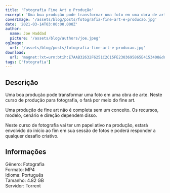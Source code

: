 ```yaml
---
title: 'Fotografia Fine Art e Produção'
excerpt: 'Uma boa produção pode transformar uma foto em uma obra de arte. Neste curso de produção para fotografia, o fará por meio do fine art.  Uma produção de fine art não é completa sem um conceito. Os recursos, modelo, cenário e direção dependem disso.   Neste curso de fotografia vai t'
coverImage: '/assets/blog/posts/fotografia-fine-art-e-producao.jpg'
date: '2021-03-14T03:00:00.000Z'
author:
  name: Joe Haddad
  picture: '/assets/blog/authors/joe.jpeg'
ogImage:
  url: '/assets/blog/posts/fotografia-fine-art-e-producao.jpg'
download:
  url: 'magnet:?xt=urn:btih:E7AAB32632F6251C2C15FE2303695865E4153408&dn=Lua%20Morales%20-%20Fotografia%20Fine%20Art%20e%20Produ%c3%a7%c3%a3o&tr=udp%3a%2f%2ftracker.openbittorrent.com%3a80%2fannounce&tr=udp%3a%2f%2ftracker.opentrackr.org%3a1337%2fannounce'
tags: ['fotografia']
---
```

<h2>Descrição</h2>
<p></p><p>Uma boa produção pode transformar uma foto em uma obra de arte. Neste curso de produção para fotografia, o fará por meio do fine art.</p><p>Uma produção de fine art não é completa sem um conceito. Os recursos, modelo, cenário e direção dependem disso. </p><p>Neste curso de fotografia vai ter um papel ativo na produção, estará envolvido do início ao fim em sua sessão de fotos e poderá responder a qualquer desafio criativo.</p><h2>Informações</h2><p>Gênero: Fotografia<br/>Formato: MP4<br/>Idioma: Português<br/>Tamanho: 4.82 GB<br/>Servidor: Torrent</p>